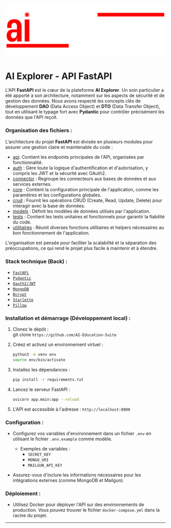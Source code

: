 ![AI EXPLORER](/reactapp/public/aiexplorerwhite.png)

# AI Explorer - API FastAPI

L'API **FastAPI** est le cœur de la plateforme **AI Explorer**. Un soin particulier a été apporté à son architecture, notamment sur les aspects de sécurité et de gestion des données. Nous avons respecté les concepts clés de développement **DAO** (Data Access Object) et **DTO** (Data Transfer Object), tout en utilisant le typage fort avec **Pydantic** pour contrôler précisément les données que l'API reçoit.

### Organisation des fichiers :

L'architecture du projet **FastAPI** est divisée en plusieurs modules pour assurer une gestion claire et maintenable du code :

- [api](/fastApiProject/app/api): Contient les endpoints principales de l'API, organisées par fonctionnalité.
- [auth](/fastApiProject/app/auth) : Gère toute la logique d'authentification et d'autorisation, y compris les JWT et la sécurité avec OAuth2.
- [connector](/fastApiProject/app/connector) : Regroupe les connecteurs aux bases de données et aux services externes.
- [core](/fastApiProject/app/core) : Contient la configuration principale de l'application, comme les paramètres et les configurations globales.
- [crud](/fastApiProject/app/crud) : Fournit les opérations CRUD (Create, Read, Update, Delete) pour interagir avec la base de données.
- [models](/fastApiProject/app/models) : Définit les modèles de données utilisés par l'application.
- [tests](/fastApiProject/app/tests) : Contient les tests unitaires et fonctionnels pour garantir la fiabilité du code.
- [utilitaires](/fastApiProject/app/utilitaires) : Réunit diverses fonctions utilitaires et helpers nécessaires au bon fonctionnement de l'application.

L'organisation est pensée pour faciliter la scalabilité et la séparation des préoccupations, ce qui rend le projet plus facile à maintenir et à étendre.


### Stack technique (Back) :
- [`FastAPi`](https://github.com/fastapi/fastapi)
- [`Pydantic`](https://github.com/pydantic/pydantic)
- [`Oauth2/JWT`](https://fastapi.tiangolo.com/tutorial/security/simple-oauth2/#why-use-password-hashing)
- [`MongoDB`](https://github.com/mongodb/mongo-python-driver)
- [`Bcrypt`](https://pypi.org/project/bcrypt/)
- [`Starlette`](https://github.com/encode/starlette)
- [`Pillow`](https://pypi.org/project/Pillow/)

### Installation et démarrage (Développement local) :

1. Clonez le dépôt :  
   git clone `https://github.com/AI-Education-Suite`

2. Créez et activez un environnement virtuel :
   ```bash
   python3 -m venv env
   source env/bin/activate
   ```

3. Installez les dépendances :
   ```bash
   pip install -r requirements.txt
   ```

4. Lancez le serveur FastAPI :
   ```bash
   uvicorn app.main:app --reload
   ```

5. L'API est accessible à l'adresse :
   `http://localhost:8000`

### Configuration :

- Configurez vos variables d'environnement dans un fichier `.env` en utilisant le fichier `.env.example` comme modèle.
  - Exemples de variables :
    - `SECRET_KEY`
    - `MONGO_URI`
    - `MAILGUN_API_KEY`
  
- Assurez-vous d'inclure les informations nécessaires pour les intégrations externes (comme MongoDB et Mailgun).

### Déploiement :

- Utilisez Docker pour déployer l'API sur des environnements de production. Vous pouvez trouver le fichier `docker-compose.yml` dans la racine du projet.

---